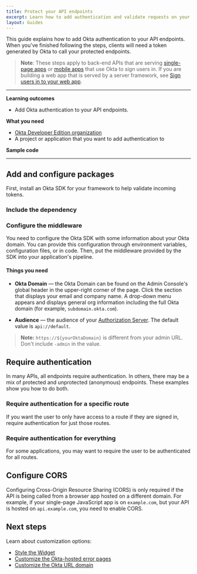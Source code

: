 ```yaml
---
title: Protect your API endpoints
excerpt: Learn how to add authentication and validate requests on your back-end API endpoints using Okta's APIs and libraries.
layout: Guides
---
```



This guide explains how to add Okta authentication to your API endpoints. When you've finished following the steps, clients will need a token generated by Okta to call your protected endpoints.

> **Note**: These steps apply to back-end APIs that are serving [single-page apps](/docs/guides/sign-into-spa/) or [mobile apps](/docs/guides/sign-into-mobile-app/) that use Okta to sign users in. If you are building a web app that is served by a server framework, see [Sign users in to your web app](/docs/guides/sign-into-web-app/).

---

**Learning outcomes**

* Add Okta authentication to your API endpoints.

**What you need**

* [Okta Developer Edition organization](https://developer.okta.com/signup)
* A project or application that you want to add authentication to

**Sample code**

<StackSelector snippet="samplecode" noSelector/>

---

## Add and configure packages

First, install an Okta SDK for your framework to help validate incoming tokens.

### Include the dependency

<StackSelector snippet="independ" noSelector/>

### Configure the middleware

You need to configure the Okta SDK with some information about your Okta domain. You can provide this configuration through environment variables, configuration files, or in code. Then, put the middleware provided by the SDK into your application's pipeline.

#### Things you need

* **Okta Domain** &mdash; the Okta Domain can be found on the Admin Console's global header in the upper-right corner of the page. Click the section that displays your email and company name.  A drop-down menu appears and displays general org information including the full Okta domain (for example, `subdomain.okta.com`).

* **Audience** &mdash; the audience of your [Authorization Server](/docs/guides/customize-authz-server/). The default value is `api://default`.

> **Note:** `https://${yourOktaDomain}` is different from your admin URL. Don't include `-admin` in the value. 

<StackSelector snippet="configmid" noSelector />

## Require authentication

In many APIs, all endpoints require authentication. In others, there may be a mix of protected and unprotected (anonymous) endpoints. These examples show you how to do both.

### Require authentication for a specific route

If you want the user to only have access to a route if they are signed in, require authentication for just those routes.

<StackSelector snippet="reqauthspecific" noSelector />

### Require authentication for everything

For some applications, you may want to require the user to be authenticated for all routes.

<StackSelector snippet="reqautheverything" noSelector />

## Configure CORS

Configuring Cross-Origin Resource Sharing (CORS) is only required if the API is being called from a browser app hosted on a different domain. For example, if your single-page JavaScript app is on `example.com`, but your API is hosted on `api.example.com`, you need to enable CORS.

<StackSelector snippet="configcors" noSelector/>

## Next steps

Learn about customization options:

* [Style the Widget](/docs/guides/custom-widget/)
* [Customize the Okta-hosted error pages](/docs/guides/custom-error-pages/)
* [Customize the Okta URL domain](/docs/guides/custom-url-domain/)
